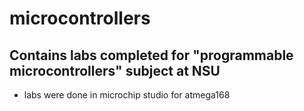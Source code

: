 # microcontrollers
## Contains labs completed for "programmable microcontrollers" subject at NSU
- labs were done in microchip studio for atmega168
